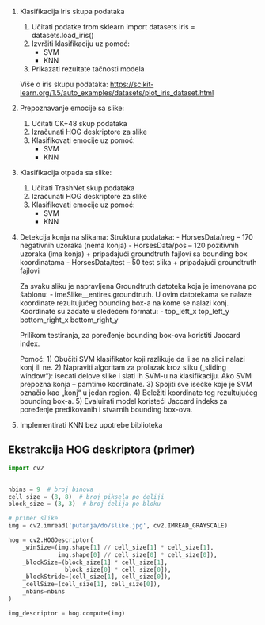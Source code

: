 1. Klasifikacija Iris skupa podataka
    1) Učitati podatke 
        from sklearn import datasets
        iris = datasets.load_iris()
    2) Izvršiti klasifikaciju uz pomoć:
        - SVM
        - KNN
    3) Prikazati rezultate tačnosti modela

    Više o iris skupu podataka: https://scikit-learn.org/1.5/auto_examples/datasets/plot_iris_dataset.html
2. Prepoznavanje emocije sa slike:
    1) Učitati CK+48 skup podataka
    2) Izračunati HOG deskriptore za slike 
    3) Klasifikovati emocije uz pomoć:
        - SVM
        - KNN
3. Klasifikacija otpada sa slike:
    1) Učitati TrashNet skup podataka
    2) Izračunati HOG deskriptore za slike 
    3) Klasifikovati emocije uz pomoć:
        - SVM
        - KNN
4. Detekcija konja na slikama: 
    Struktura podataka:
        - HorsesData/neg – 170 negativnih uzoraka (nema konja)
        - HorsesData/pos – 120 pozitivnih uzoraka (ima konja) + pripadajući groundtruth fajlovi sa bounding box koordinatama
        - HorsesData/test – 50 test slika + pripadajući groundtruth fajlovi
    
    Za svaku sliku je napravljena Groundtruth datoteka koja je imenovana po šablonu:
        - imeSlike__entires.groundtruth.
    U ovim datotekama se nalaze koordinate rezultujućeg bounding box-a na kome se nalazi konj. Koordinate su zadate u sledećem formatu:
        - top_left_x top_left_y bottom_right_x bottom_right_y

    Prilikom testiranja, za poređenje bounding box-ova koristiti Jaccard index.

    Pomoć:
        1) Obučiti SVM klasifikator koji razlikuje da li se na slici nalazi konj ili ne. 
        2) Napraviti algoritam za prolazak kroz sliku („sliding window“): isecati delove slike i slati ih SVM-u na klasifikaciju. Ako SVM prepozna konja – pamtimo koordinate.
        3) Spojiti sve isečke koje je SVM označio kao „konj“ u jedan region.
        4) Beležiti koordinate tog rezultujućeg bounding box-a.
        5) Evaluirati model koristeći Jaccard indeks za poređenje predikovanih i stvarnih bounding box-ova.
5. Implementirati KNN bez upotrebe biblioteka


## Ekstrakcija HOG deskriptora (primer)

```python
import cv2


nbins = 9  # broj binova
cell_size = (8, 8)  # broj piksela po ćeliji
block_size = (3, 3)  # broj ćelija po bloku

# primer slike
img = cv2.imread('putanja/do/slike.jpg', cv2.IMREAD_GRAYSCALE)

hog = cv2.HOGDescriptor(
    _winSize=(img.shape[1] // cell_size[1] * cell_size[1],
              img.shape[0] // cell_size[0] * cell_size[0]),
    _blockSize=(block_size[1] * cell_size[1],
                block_size[0] * cell_size[0]),
    _blockStride=(cell_size[1], cell_size[0]),
    _cellSize=(cell_size[1], cell_size[0]),
    _nbins=nbins
)

img_descriptor = hog.compute(img)
```


